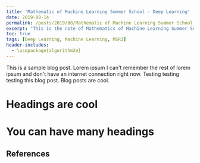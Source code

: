 ```yaml
---
title: 'Mathematic of Machine Learning Summer School - Deep Learning'
date: 2019-08-14
permalink: /posts/2019/08/Mathematic of Machine Learning Summer School - Deep Learning/
excerpt: "This is the note of Mathematics of Machine Learning Summer School - Reinforcement Learning at University of Washington, which was taught by Emma Brunskill (Stanford University)."
toc: true
tags: [Deep Learning, Machine Learning, MSRI]
header-includes:
  - \usepackage{algorithm2e}
---
```


This is a sample blog post. Lorem ipsum I can't remember the rest of lorem ipsum and don't have an internet connection right now. Testing testing testing this blog post. Blog posts are cool.

Headings are cool
======

You can have many headings
======

References
------
